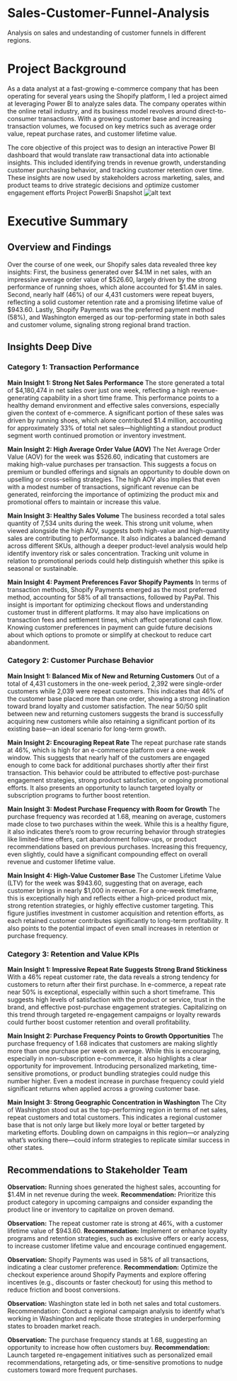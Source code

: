 # Sales-Customer-Funnel-Analysis
Analysis on sales and undestanding of customer funnels in different regions. 
# Project Background
As a data analyst at a fast-growing e-commerce company that has been operating for several years using the Shopify platform, I led a project aimed at leveraging Power BI to analyze sales data. The company operates within the online retail industry, and its business model revolves around direct-to-consumer transactions. With a growing customer base and increasing transaction volumes, we focused on key metrics such as average order value, repeat purchase rates, and customer lifetime value.

The core objective of this project was to design an interactive Power BI dashboard that would translate raw transactional data into actionable insights. This included identifying trends in revenue growth, understanding customer purchasing behavior, and tracking customer retention over time. These insights are now used by stakeholders across marketing, sales, and product teams to drive strategic decisions and optimize customer engagement efforts
Project PowerBi Snapshot ![alt text](image.jpg)
# Executive Summary
## Overview and Findings
Over the course of one week, our Shopify sales data revealed three key insights: First, the business generated over $4.1M in net sales, with an impressive average order value of $526.60, largely driven by the strong performance of running shoes, which alone accounted for $1.4M in sales. Second, nearly half (46%) of our 4,431 customers were repeat buyers, reflecting a solid customer retention rate and a promising lifetime value of $943.60. Lastly, Shopify Payments was the preferred payment method (58%), and Washington emerged as our top-performing state in both sales and customer volume, signaling strong regional brand traction. 
## Insights Deep Dive
### Category 1: Transaction Performance
**Main Insight 1: Strong Net Sales Performance**
The store generated a total of $4,180,474 in net sales over just one week, reflecting a high revenue-generating capability in a short time frame. This performance points to a healthy demand environment and effective sales conversions, especially given the context of e-commerce. A significant portion of these sales was driven by running shoes, which alone contributed $1.4 million, accounting for approximately 33% of total net sales—highlighting a standout product segment worth continued promotion or inventory investment.

**Main Insight 2: High Average Order Value (AOV)**
The Net Average Order Value (AOV) for the week was $526.60, indicating that customers are making high-value purchases per transaction. This suggests a focus on premium or bundled offerings and signals an opportunity to double down on upselling or cross-selling strategies. The high AOV also implies that even with a modest number of transactions, significant revenue can be generated, reinforcing the importance of optimizing the product mix and promotional offers to maintain or increase this value.

**Main Insight 3: Healthy Sales Volume**
The business recorded a total sales quantity of 7,534 units during the week. This strong unit volume, when viewed alongside the high AOV, suggests both high-value and high-quantity sales are contributing to performance. It also indicates a balanced demand across different SKUs, although a deeper product-level analysis would help identify inventory risk or sales concentration. Tracking unit volume in relation to promotional periods could help distinguish whether this spike is seasonal or sustainable.

**Main Insight 4: Payment Preferences Favor Shopify Payments**
In terms of transaction methods, Shopify Payments emerged as the most preferred method, accounting for 58% of all transactions, followed by PayPal. This insight is important for optimizing checkout flows and understanding customer trust in different platforms. It may also have implications on transaction fees and settlement times, which affect operational cash flow. Knowing customer preferences in payment can guide future decisions about which options to promote or simplify at checkout to reduce cart abandonment.

### Category 2: Customer Purchase Behavior
**Main Insight 1: Balanced Mix of New and Returning Customers**
Out of a total of 4,431 customers in the one-week period, 2,392 were single-order customers while 2,039 were repeat customers. This indicates that 46% of the customer base placed more than one order, showing a strong inclination toward brand loyalty and customer satisfaction. The near 50/50 split between new and returning customers suggests the brand is successfully acquiring new customers while also retaining a significant portion of its existing base—an ideal scenario for long-term growth.

**Main Insight 2: Encouraging Repeat Rate**
The repeat purchase rate stands at 46%, which is high for an e-commerce platform over a one-week window. This suggests that nearly half of the customers are engaged enough to come back for additional purchases shortly after their first transaction. This behavior could be attributed to effective post-purchase engagement strategies, strong product satisfaction, or ongoing promotional efforts. It also presents an opportunity to launch targeted loyalty or subscription programs to further boost retention.

**Main Insight 3: Modest Purchase Frequency with Room for Growth**
The purchase frequency was recorded at 1.68, meaning on average, customers made close to two purchases within the week. While this is a healthy figure, it also indicates there’s room to grow recurring behavior through strategies like limited-time offers, cart abandonment follow-ups, or product recommendations based on previous purchases. Increasing this frequency, even slightly, could have a significant compounding effect on overall revenue and customer lifetime value.

**Main Insight 4: High-Value Customer Base**
The Customer Lifetime Value (LTV) for the week was $943.60, suggesting that on average, each customer brings in nearly $1,000 in revenue. For a one-week timeframe, this is exceptionally high and reflects either a high-priced product mix, strong retention strategies, or highly effective customer targeting. This figure justifies investment in customer acquisition and retention efforts, as each retained customer contributes significantly to long-term profitability. It also points to the potential impact of even small increases in retention or purchase frequency.

### Category 3: Retention and Value KPIs
**Main Insight 1: Impressive Repeat Rate Suggests Strong Brand Stickiness**
With a 46% repeat customer rate, the data reveals a strong tendency for customers to return after their first purchase. In e-commerce, a repeat rate near 50% is exceptional, especially within such a short timeframe. This suggests high levels of satisfaction with the product or service, trust in the brand, and effective post-purchase engagement strategies. Capitalizing on this trend through targeted re-engagement campaigns or loyalty rewards could further boost customer retention and overall profitability.

**Main Insight 2: Purchase Frequency Points to Growth Opportunities**
The purchase frequency of 1.68 indicates that customers are making slightly more than one purchase per week on average. While this is encouraging, especially in non-subscription e-commerce, it also highlights a clear opportunity for improvement. Introducing personalized marketing, time-sensitive promotions, or product bundling strategies could nudge this number higher. Even a modest increase in purchase frequency could yield significant returns when applied across a growing customer base.

**Main Insight 3: Strong Geographic Concentration in Washington**
The City of Washington stood out as the top-performing region in terms of net sales, repeat customers and total customers. This indicates a regional customer base that is not only large but likely more loyal or better targeted by marketing efforts. Doubling down on campaigns in this region—or analyzing what’s working there—could inform strategies to replicate similar success in other states.

## Recommendations to Stakeholder Team
**Observation:** Running shoes generated the highest sales, accounting for $1.4M in net revenue during the week.
**Recommendation:** Prioritize this product category in upcoming campaigns and consider expanding the product line or inventory to capitalize on proven demand.

**Observation:** The repeat customer rate is strong at 46%, with a customer lifetime value of $943.60.
**Recommendation:** Implement or enhance loyalty programs and retention strategies, such as exclusive offers or early access, to increase customer lifetime value and encourage continued engagement.

**Observation:** Shopify Payments was used in 58% of all transactions, indicating a clear customer preference.
**Recommendation:** Optimize the checkout experience around Shopify Payments and explore offering incentives (e.g., discounts or faster checkout) for using this method to reduce friction and boost conversions.

**Observation:** Washington state led in both net sales and total customers.
Recommendation: Conduct a regional campaign analysis to identify what’s working in Washington and replicate those strategies in underperforming states to broaden market reach.

**Observation:** The purchase frequency stands at 1.68, suggesting an opportunity to increase how often customers buy.
**Recommendation:** Launch targeted re-engagement initiatives such as personalized email recommendations, retargeting ads, or time-sensitive promotions to nudge customers toward more frequent purchases. 
